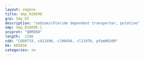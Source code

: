 ```yaml
---
layout: smgene
title: Smp_028690
grp: Smp_02
description: "sodium/chloride dependent transporter, putative"
smp: Smp_028690.1
uniprot: "Q8MZK8"
length:  2286
cdd: "COG0733, cd11496, cl00456, cl11976, pfam00209"
kk: K05038
categories: sm
---
```

